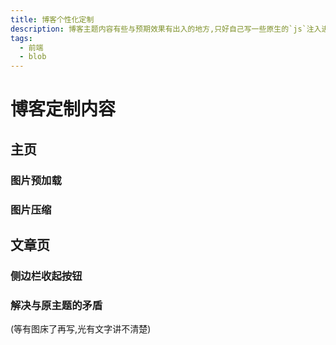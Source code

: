 ```yaml
---
title: 博客个性化定制
description: 博客主题内容有些与预期效果有出入的地方,只好自己写一些原生的`js`注入进去了。
tags:
  - 前端
  - blob
---
```


# 博客定制内容

## 主页

### 图片预加载

### 图片压缩

## 文章页

### 侧边栏收起按钮

### 解决与原主题的矛盾

(等有图床了再写,光有文字讲不清楚)